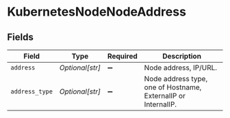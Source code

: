 # KubernetesNodeNodeAddress


## Fields

| Field                                                         | Type                                                          | Required                                                      | Description                                                   |
| ------------------------------------------------------------- | ------------------------------------------------------------- | ------------------------------------------------------------- | ------------------------------------------------------------- |
| `address`                                                     | *Optional[str]*                                               | :heavy_minus_sign:                                            | Node address, IP/URL.                                         |
| `address_type`                                                | *Optional[str]*                                               | :heavy_minus_sign:                                            | Node address type, one of Hostname, ExternalIP or InternalIP. |